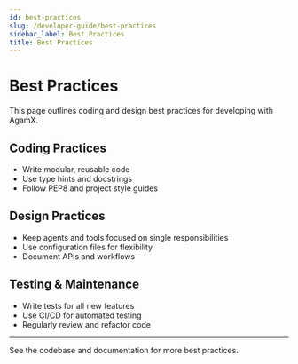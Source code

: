 ```yaml
---
id: best-practices
slug: /developer-guide/best-practices
sidebar_label: Best Practices
title: Best Practices
---
```


# Best Practices

This page outlines coding and design best practices for developing with AgamX.

## Coding Practices
- Write modular, reusable code
- Use type hints and docstrings
- Follow PEP8 and project style guides

## Design Practices
- Keep agents and tools focused on single responsibilities
- Use configuration files for flexibility
- Document APIs and workflows

## Testing & Maintenance
- Write tests for all new features
- Use CI/CD for automated testing
- Regularly review and refactor code

---

See the codebase and documentation for more best practices. 